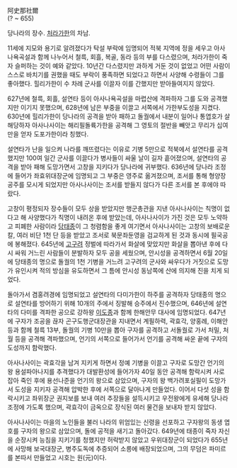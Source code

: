 阿史那社爾  
(? ~ 655)

당나라의 장수. [처라가한](%EC%B2%98%EB%9D%BC%EA%B0%80%ED%95%9C.md)의 차남.

11세에 지모와 용기로 알려졌다가 탁설 부락에 임명되어 적북 지역에 정을 세우고 아사나욕곡설과 함께 나누어서 철륵, 회흘, 복골, 동라 등의
부를 다스렸으며, 처라가한이 죽자 슬퍼하는 것이 예와 같았다. 10년간 다스렸지만 과하게 거둔 것이 없었고 어떤 사람이 스스로 바치기를
권했을 때도 부락이 풍족하면 되었다고 하면서 사양해 수령들이 그를 좋아했다. 힐리가한이 수 차례 군사를 이끌자 이를 간했지만 받아들여지지
않았다.

627년에 철륵, 회흘, 설연타 등이 아사나욕곡설을 마렵산에 격파하자 그를 도와 공격했지만 이기지 못했으며, 628년에 남은 부중을 이끌고
서쪽에서 가한부도성을 지켰다. 630년에 힐리가한이 당나라의 공격을 받아 패하고 돌궐에서 내분이 일어나 통엽호가 살해당하자 아사나사이는
해리필돌륙가한을 공격해 그 영토의 절반을 빼앗고 무리가 십여 만을 얻자 도포가한이라 칭했다.

설연타가 난을 일으켜 나라를 깨뜨렸다는 이유로 기병 5만으로 적북에서 설연타를 공격했지만 100여 일간 군사를 이끌다가 병사들이 싸울 날이
길자 흩어졌으며, 설연타의 공격을 받아 패해 도망가면서 고창을 지키다가 당나라에 귀부했다. 636년에 당나라 조정에 들어가 좌효위대장군에
임명되고 그 부중은 영주로 옮겨졌으며, 조서를 통해 형양장공주를 모시게 되었지만 아사나사이는 조서를 받들지 않다가 다른 조서를 본 후에야
따랐다.

고창이 평정되자 장수들이 모두 상을 받았지만 행군총관을 지낸 아사나사이는 칙명이 없다고 해 사양했다가 칙명이 내려온 후에 받았는데,
아사나사이가 가진 것은 모두 노약하고 피폐한 사람이라 [당태종](%EB%8B%B9%ED%83%9C%EC%A2%85.md)이 그 청렴함을
좋게 여기면서 아사나사이는 고창의 보배로운 칼, 여러 비단 1천 단 등을 받았고 조서로 북문좌둔영을 검교하게 된 것과 동시에 필국공에
봉해졌다. 645년에 [고구려](%EA%B3%A0%EA%B5%AC%EB%A0%A4.md) 정벌에 따라가서 화살에 맞았지만 화살을 뽑아낸
후에 다시 싸워 거느린 사람들이 분발하자 모두 공을 세웠으며, 안시성을 공격하면서 6월 20일에 당태종의 명으로 돌궐의 1천 기병을 거느려
고구려의 군사와 싸우다가 거짓으로 도망가 유인시켜 적의 방심을 유도하면서 그 틈에 안시성 동남쪽에 산에 의지해 진을 치게 되었다.

돌아가서 겸홍려경에 임명되었고 설연타의 다미가한이 하주를 공격하자 당태종의 명으로 설연타를 방어하기 위해 10개의 주에서 징발해 승주에서
진수했으며, 646년에 설연타의 다미를 격파한 공으로 강하왕 [이도종](%EC%9D%B4%EB%8F%84%EC%A2%85.md)과 함께
한해안무 대사에 임명되었다. 647년에 구자가 조공을 끊자 곤구도행군대장관을 지내면서 계필하력, 곽효각, 양홍례, 이해안 등과 함께 철륵
13부, 돌궐의 기병 10만을 뽑아 구자를 공격하고 서돌궐로 가서 처밀, 처월 등을 공격해 격파했으며, 언기의 서쪽으로 들어가서 언기를
공격해 싸운 끝에 구자의 도성까지 함락했다.

아사나사이는 곽효각을 남겨 지키게 하면서 정예 기병을 이끌고 구자로 도망간 언기의 왕 용설파아나지를 추격했다가 대발환성에 들어가자 40일
동안 공격해 함락시켜 사로잡아 죽인 후에 용선나준을 언기의 왕으로 삼았으며, 구자의 왕 백가려포실필이 도망가서 도성을 지키자 공격해 압박한
후에 서쪽으로 달아나게 만들었다. 이어서 다섯 성을 함락시키고 좌위장군 권지보를 보내 여러 추장들을 설득시키고 우전왕에게 유세해 당나라
조정에 가도록 했으며, 곽효각이 금옥으로 장식된 여러 물건을 보내자 받지 않았다.

아사나사이는 마을의 노인들을 불러 나라의 위엄있는 신령을 선포하고 구자왕의 동생 엽호를 구자의 왕으로 삼았으며, 돌에 공적을 새기고
돌아갔다. 649년에 태종이 죽자 자신을 순장시켜 능침을 지키기를 청했지만 허락받지 않았고 우위대장군이 되었다가 655년에 사망해
보국대장군, 병주도독에 추증되어 소릉에 배장되었으며, 그의 무덤은 파미르를 본따서 만들었고 시호는 원(元)이다.

